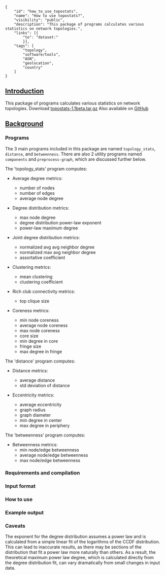 ~~~
{
    "id": "how_to_use_topostats",
    "name": "How to use topostats?",
    "visibility": "public",
    "description": "This package of programs calculates various statistics on network topologies.",
    "links": [{
        "to": "dataset:"
        }],
    "tags": [
        "topology",
        "software/tools",
        "ASN",
        "geolocation",
        "country"
    ]
}
~~~
## **<ins> Introduction </ins>**
This package of programs calculates various statistics on network topologies.
Download [topostats-1.1beta.tar.gz](https://www.caida.org/tools/utilities/topostats/dists/topostats-1.1beta.tar.gz)
Also available on [GitHub](https://github.com/CAIDA/topostats)



 
##  **<ins> Background </ins>**

### Programs
The 3 main programs included in this package are named `topology_stats`,
`distance`, and `betweenness`.  There are also 2 utility programs named
`components` and `preprocess-graph`, which are discussed further below.

The 'topology_stats' program computes:

- Average degree metrics:
  - number of nodes
  - number of edges
  - average node degree

- Degree distribution metrics:
  - max node degree
  - degree distribution power-law exponent
  - power-law maximum degree

- Joint degree distribution metrics:
  - normalized avg avg neighbor degree
  - normalized max avg neighbor degree
  - assortative coefficient

- Clustering metrics:
  - mean clustering
  - clustering coefficient

- Rich club connectivity metrics:
  - top clique size

- Coreness metrics:
  - min node coreness
  - average node coreness
  - max node coreness
  - core size
  - min degree in core
  - fringe size
  - max degree in fringe

The 'distance' program computes:

- Distance metrics:
  - average distance
  - std deviation of distance

- Eccentricity metrics:
  - average eccentricity
  - graph radius
  - graph diameter
  - min degree in center
  - max degree in periphery

The 'betweenness' program computes:

- Betweenness metrics:
  - min node/edge betweenness
  - average node/edge betweenness
  - max node/edge betweenness



### Requirements and compilation
### Input format
### How to use
### Example output

### Caveats
The exponent for the degree distribution assumes a power law and is
calculated from a simple linear fit of the logarithms of the CCDF
distribution.  This can lead to inaccurate results, as there may be
sections of the distribution that fit a power law more naturally than
others.  As a result, the theoretical maximum power law degree, which is
calculated directly from the degree distribution fit, can vary dramatically
from small changes in input data.


